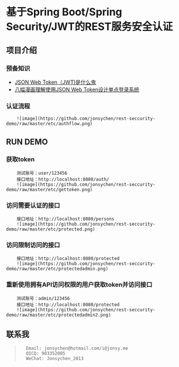 # 基于Spring Boot/Spring Security/JWT的REST服务安全认证
## 项目介绍
### 预备知识
+ <a href="http://blog.leapoahead.com/2015/09/06/understanding-jwt/" target="_blank">JSON Web Token（JWT)是什么鬼</a>
+ <a href="http://blog.leapoahead.com/2015/09/07/user-authentication-with-jwt/" target="_blank">八幅漫画理解使用JSON Web Token设计单点登录系统</a>
### 认证流程
        ![image](https://github.com/jonsychen/rest-seccurity-demo/raw/master/etc/authflow.png)
## RUN DEMO
### 获取token
        测试账号：user/123456
        接口地址：http://localhost:8080/auth/
        ![image](https://github.com/jonsychen/rest-seccurity-demo/raw/master/etc/gettoken.png)
### 访问需要认证的接口
        接口地址：http://localhost:8080/persons
        ![image](https://github.com/jonsychen/rest-seccurity-demo/raw/master/etc/protected.png)
### 访问限制访问的接口
        接口地址：http://localhost:8080/protected
        ![image](https://github.com/jonsychen/rest-seccurity-demo/raw/master/etc/protectedadmin.png)
### 重新使用拥有API访问权限的用户获取token并访问接口
        测试账号：admin/123456
        接口地址：http://localhost:8080/protected
        ![image](https://github.com/jonsychen/rest-seccurity-demo/raw/master/etc/protectedadmin2.png)
## 联系我
>       Email: jonsychen@hotmail.com/i@jonsy.me
>       OICQ: 903352005
>       WeChat: Jonsychen_2013 
